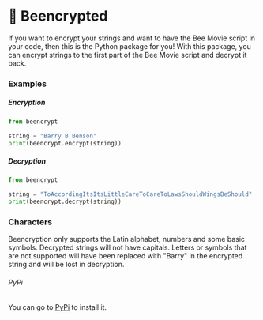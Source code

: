 # 🐝 Beencrypted
 
If you want to encrypt your strings and want to have the Bee Movie script in your code, then this is the Python package for you!
With this package, you can encrypt strings to the first part of the Bee Movie script and decrypt it back.

### Examples

##### Encryption
```python
from beencrypt

string = "Barry B Benson"
print(beencrypt.encrypt(string))
```

##### Decryption
```python
from beencrypt

string = "ToAccordingItsItsLittleCareToCareToLawsShouldWingsBeShould"
print(beencrypt.decrypt(string))
```
### Characters

Beencryption only supports the Latin alphabet, numbers and some basic symbols. Decrypted strings will not have capitals. Letters or symbols that are not supported will have been replaced with "Barry" in the encrypted string and will be lost in decryption.

###### PyPi
You can go to [PyPi](https://pypi.org/manage/project/beencrypted/release/0.0.1/) to install it.

